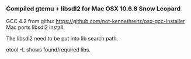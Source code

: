 ### Compiled gtemu + libsdl2 for Mac OSX 10.6.8 Snow Leopard

GCC 4.2 from githu: https://github.com/not-kennethreitz/osx-gcc-installer
Mac ports libsdl2 install.

The libsdl2 need to be put into lib search path.

otool -L <exe> shows found/required libs.
